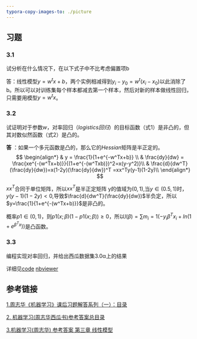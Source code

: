 ```yaml
---
typora-copy-images-to: ./picture
---
```


## 习题

### 3.1 

试分析在什么情况下，在以下式子中不比考虑偏置项b

答：线性模型$y=w^tx+b$，两个实例相减得到$y_i−y_0=w^t(x_i−x_0)$以此消除了b。所以可以对训练集每个样本都减去第一个样本，然后对新的样本做线性回归，只需要用模型$y=w^tx$。

### 3.2 

试证明对于参数$w$，对率回归$（logistics回归）$的目标函数（式1）是非凸的，但其对数似然函数（式2）是凸的。

**答** ：如果一个多元函数是凸的，那么它的$Hessian$矩阵是半正定的。
$$
\begin{align*}
& y = \frac{1}{1+e^{-w^Tx+b}} \\
& \frac{dy}{dw} = \frac{xe^{-(w^Tx+b)}}{(1+e^{-(w^Txb)})^2=x(y-y^2)}\\
& \frac{d}{dw^T}(\frac{dy}{dw})=x(1-2y)(\frac{dy}{dw})^T =xx^Ty(y-1)(1-2y)\\
\end{align*}
$$

$xx^T$合同于单位矩阵，所以$xx^T$是半正定矩阵 
y的值域为$(0,1)$,当$y∈(0.5,1)$时，$y(y−1)(1−2y)<0$,导致$\frac{d}{dw^T}(\frac{dy}{dw})$半负定，所以$y=\frac{1}{1+e^{-(w^Tx+b)}}$是非凸的。

概率$p1∈(0,1)$，则$p1(x;β)(1−p1(x;β))≥0$，所以$l(β)=∑m_i=1(−y_iβ^Tx_i+ln(1+e^{β^Tx}))$是凸函数。

### 3.3 

编程实现对率回归，并给出西瓜数据集3.0α上的结果

详细见[code](https://github.com/BranY/Notes/tree/master/%E6%9C%BA%E5%99%A8%E5%AD%A6%E4%B9%A0-%E5%91%A8%E5%BF%97%E5%8D%8E%EF%BC%88%E8%AF%BE%E5%90%8E%E4%B9%A0%E9%A2%98%E7%AD%94%E6%A1%88%EF%BC%89/code)  [nbviewer](http://nbviewer.jupyter.org/github/BranY/Notes/tree/master/%E6%9C%BA%E5%99%A8%E5%AD%A6%E4%B9%A0-%E5%91%A8%E5%BF%97%E5%8D%8E%EF%BC%88%E8%AF%BE%E5%90%8E%E4%B9%A0%E9%A2%98%E7%AD%94%E6%A1%88%EF%BC%89/code/])

## 参考链接

[1.周志华《机器学习》课后习题解答系列（一）：目录](http://blog.csdn.net/snoopy_yuan/article/details/62045353)

[2. 机器学习(周志华西瓜书)参考答案总目录](http://blog.csdn.net/icefire_tyh/article/details/52064910)

[3.机器学习(周志华) 参考答案 第三章 线性模型](http://blog.csdn.net/icefire_tyh/article/details/52069025)

